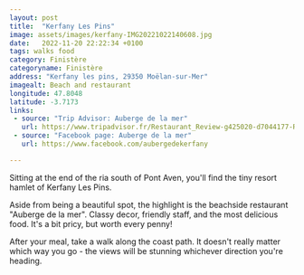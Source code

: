 ```yaml
---
layout: post
title:  "Kerfany Les Pins"
image: assets/images/kerfany-IMG20221022140608.jpg
date:   2022-11-20 22:22:34 +0100
tags: walks food
category: Finistère
categoryname: Finistère
address: "Kerfany les pins, 29350 Moëlan-sur-Mer"
imagealt: Beach and restaurant
longitude: 47.8048
latitude: -3.7173
links:
 - source: "Trip Advisor: Auberge de la mer"
   url: https://www.tripadvisor.fr/Restaurant_Review-g425020-d7044177-Reviews-L_Auberge_de_La_Mer-Moelan_sur_Mer_Finistère_Brittany.html
 - source: "Facebook page: Auberge de la mer"
   url: https://www.facebook.com/aubergedekerfany

---
```

Sitting at the end of the ria south of Pont Aven, you'll find the tiny resort hamlet of Kerfany Les Pins.

Aside from being a beautiful spot, the highlight is the beachside restaurant "Auberge de la mer". Classy decor, friendly staff, and the most delicious food. It's a bit pricy, but worth every penny!

After your meal, take a walk along the coast path. It doesn't really matter which way you go - the views will be stunning whichever direction you're heading.
